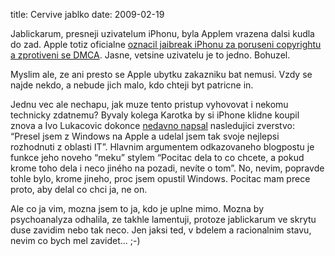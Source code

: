 title: Cervive jablko
date: 2009-02-19

Jablickarum, presneji uzivatelum iPhonu, byla Applem vrazena dalsi kudla do zad. Apple totiz oficialne [oznacil jaibreak iPhonu za poruseni copyrightu a zprotiveni se DMCA](http://www.eff.org/deeplinks/2009/02/apple-says-jailbreaking-illegal). Jasne, vetsine uzivatelu je to jedno. Bohuzel.

Myslim ale, ze ani presto se Apple ubytku zakazniku bat nemusi. Vzdy se najde nekdo, a nebude jich malo, kdo chteji byt patricne in.

Jednu vec ale nechapu, jak muze tento pristup vyhovovat i nekomu technicky zdatnemu?
Byvaly kolega Karotka by si iPhone klidne koupil znova a Ivo Lukacovic dokonce [nedavno napsal](http://ilblog.sblog.cz/2009/02/13/628) nasledujici zverstvo:
“Presel jsem z Windows na Apple a udelal jsem tak svoje nejlepsi rozhodnuti z oblasti IT”.
Hlavnim argumentem odkazovaneho blogpostu je funkce jeho noveho “meku” stylem
“Pocitac dela to co chcete, a pokud krome toho dela i neco jiného na pozadi, nevíte o tom”.
No, nevim, popravde tohle bylo, krome jineho, proc jsem opustil Windows. Pocitac mam prece proto, aby delal co chci ja, ne on.

Ale co ja vim, mozna jsem to ja, kdo je uplne mimo. Mozna by psychoanalyza odhalila, ze takhle lamentuji, protoze jablickarum ve skrytu duse zavidim nebo tak neco. Jen jaksi ted, v bdelem a racionalnim stavu, nevim co bych mel zavidet... ;-)
